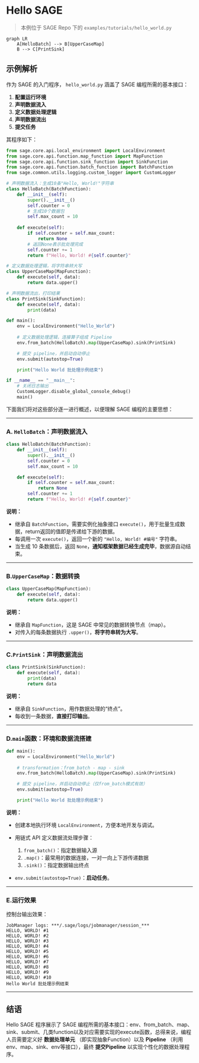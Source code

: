 # Hello SAGE

> 本例位于 SAGE Repo 下的 `examples/tutorials/hello_world.py`

```mermaid
graph LR
    A[HelloBatch] --> B[UpperCaseMap]
    B --> C[PrintSink]
```

## 示例解析 

作为 SAGE 的入门程序， `hello_world.py` 涵盖了 SAGE 编程所需的基本接口：

1. **配置运行环境**
2. **声明数据流入**
3. **定义数据处理逻辑**
4. **声明数据流出**
5. **提交任务**

其程序如下：

```Python linenums="1" title="Python"
from sage.core.api.local_environment import LocalEnvironment
from sage.core.api.function.map_function import MapFunction
from sage.core.api.function.sink_function import SinkFunction
from sage.core.api.function.batch_function import BatchFunction
from sage.common.utils.logging.custom_logger import CustomLogger

# 声明数据流入：生成10条"Hello, World!"字符串
class HelloBatch(BatchFunction):
    def __init__(self):
        super().__init__()
        self.counter = 0
        # 生成10个数据包
        self.max_count = 10     
    
    def execute(self):
        if self.counter = self.max_count:
            return None         
        # 返回None表示批处理完成
        self.counter += 1
        return f"Hello, World! #{self.counter}"

# 定义数据处理逻辑，将字符串转大写
class UpperCaseMap(MapFunction):
    def execute(self, data):
        return data.upper()

# 声明数据流出，打印结果
class PrintSink(SinkFunction):
    def execute(self, data):
        print(data)

def main():
    env = LocalEnvironment("Hello_World")
    
    # 定义数据处理逻辑，连接算子组成 Pipeline
    env.from_batch(HelloBatch).map(UpperCaseMap).sink(PrintSink)

    # 提交 pipeline，并启动自动停止
    env.submit(autostop=True)

    print("Hello World 批处理示例结束")

if __name__ == "__main__":
    # 关闭日志输出
    CustomLogger.disable_global_console_debug()
    main()


```

下面我们将对这些部分逐一进行概述，以便理解 SAGE 编程的主要思想：

---

### **A**. `HelloBatch`：声明数据流入

```python
class HelloBatch(BatchFunction):
    def __init__(self):
        super().__init__()
        self.counter = 0
        self.max_count = 10 

    def execute(self):
        if self.counter = self.max_count:
            return None 
        self.counter += 1
        return f"Hello, World! #{self.counter}"
```

 **说明：**

 * 继承自 `BatchFunction`，需要实例化抽象接口 `execute()`，用于批量生成数据，return返回的值即是传递给下游的数据。
 * 每调用一次 `execute()`，返回一个新的 `"Hello, World! #编号"` 字符串。
 * 当生成 10 条数据后，返回 `None`，**通知框架数据已经生成完毕**，数据源自动结束。

---

### **B**.`UpperCaseMap`：数据转换

```python
class UpperCaseMap(MapFunction):
    def execute(self, data):
        return data.upper()
```

 **说明：**

 * 继承自 `MapFunction`，这是 SAGE 中常见的数据转换节点（map）。
 * 对传入的每条数据执行 `.upper()`，**将字符串转为大写**。

---

### **C**.`PrintSink`：声明数据流出

```python
class PrintSink(SinkFunction):
    def execute(self, data):
        print(data)
        return data
```

 **说明：**

 * 继承自 `SinkFunction`，用作数据处理的“终点”。
 * 每收到一条数据，**直接打印输出**。

---

### **D**.`main`函数：环境和数据流搭建

```python
def main():
    env = LocalEnvironment("Hello_World")
    
    # transformation：from_batch - map - sink
    env.from_batch(HelloBatch).map(UpperCaseMap).sink(PrintSink)

    # 提交 pipeline，并启动自动停止（仅from_batch模式有效）
    env.submit(autostop=True)

    print("Hello World 批处理示例结束")
```

 **说明：**

 * 创建本地执行环境 `LocalEnvironment`，方便本地开发与调试。
 * 用链式 API 定义数据流处理步骤：

   1. `from_batch()`：指定数据输入源
   2. `.map()`：最常用的数据连接，一对一向上下游传递数据
   3. `.sink()`：指定数据输出终点
 * `env.submit(autostop=True)`：**启动任务**。

---


### **E**.运行效果

控制台输出效果：

```plaintext
JobManager logs: ***/.sage/logs/jobmanager/session_***
HELLO, WORLD! #1
HELLO, WORLD! #2
HELLO, WORLD! #3
HELLO, WORLD! #4
HELLO, WORLD! #5
HELLO, WORLD! #6
HELLO, WORLD! #7
HELLO, WORLD! #8
HELLO, WORLD! #9
HELLO, WORLD! #10
Hello World 批处理示例结束
```

---

## 结语

Hello SAGE 程序展示了 SAGE 编程所需的基本接口：env、from_batch、map、sink、submit、几类function以及对应需要实现的execute函数，总得来说，编程人员需要定义好 **数据处理单元** （即实现抽象Function）以及 **Pipeline** （利用env、map、sink、env等接口），最终 **提交Pipeline** 以实现个性化的数据处理程序。